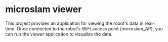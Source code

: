 # microslam viewer

This project provides an application for viewing the robot's data in real-time.
Once connected to the robot's WiFi access point (microslam_AP), you can run the viewer application to visualize the data.
